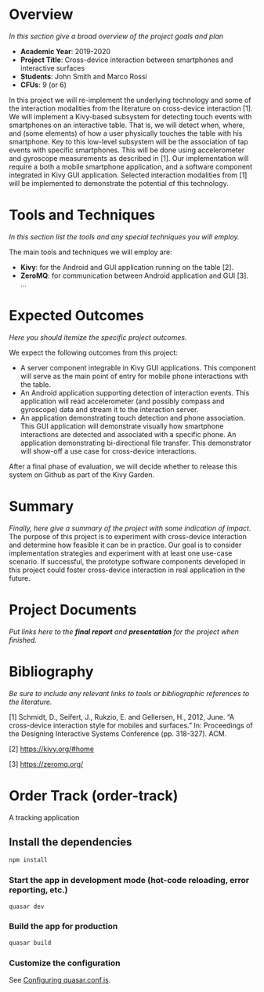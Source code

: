 
# Overview
*In this section give a broad overview of the project goals and plan*

- **Academic Year**: 2019-2020
- **Project Title**: Cross-device interaction between smartphones and interactive surfaces
- **Students**: John Smith and Marco Rossi 
- **CFUs**: 9 (or 6)

In this project we will re-implement the underlying technology and some of the interaction modalities from the literature on cross-device interaction [1]. We will implement a Kivy-based subsystem for detecting touch events with smartphones on an interactive table. That is, we will detect when, where, and (some elements) of how a user physically touches the table with his smartphone. Key to this low-level subsystem will be the association of tap events with specific smartphones. This will be done using accelerometer and gyroscope measurements as described in \[1\]. Our implementation will require a both a mobile smartphone application, and a software component integrated in Kivy GUI application. Selected interaction modalities from [1] will be implemented to demonstrate the potential of this technology.

# Tools and Techniques
*In this section list the tools and any special techniques you will employ.*

The main tools and techniques we will employ are:
- **Kivy**: for the Android and GUI application running on the table \[2\].
- **ZeroMQ**: for communication between Android application and GUI \[3\].
...

# Expected Outcomes
*Here you should itemize the specific project outcomes.*

We expect the following outcomes from this project:
- A server component integrable in Kivy GUI applications. This component will serve as the main point of entry for mobile phone interactions with the table.
- An Android application supporting detection of interaction events. This application will read accelerometer (and possibly compass and gyroscope) data and stream it to the interaction server.
- An application demonstrating touch detection and phone association. This GUI application will demonstrate visually how smartphone interactions are detected and associated with a specific phone.
An application demonstrating bi-directional file transfer. This demonstrator will show-off a use case for cross-device interactions.

After a final phase of evaluation, we will decide whether to release this system on Github as part of the Kivy Garden.

# Summary
*Finally, here give a summary of the project with some indication of impact.*
The purpose of this project is to experiment with cross-device interaction and determine how feasible it can be in practice. Our goal is to consider implementation strategies and experiment with at least one use-case scenario. If successful, the prototype software components developed in this project could foster cross-device interaction in real application in the future.

# Project Documents
*Put links here to the **final report** and **presentation** for the project when finished.*

# Bibliography
*Be sure to include any relevant links to tools or bibliographic references to the literature.*

\[1\] Schmidt, D., Seifert, J., Rukzio, E. and Gellersen, H., 2012, June. “A cross-device interaction style for mobiles and surfaces.” In: Proceedings of the Designing Interactive Systems Conference (pp. 318-327). ACM.

\[2\] https://kivy.org/#home

\[3\] https://zeromq.org/

# Order Track (order-track)

A tracking application

## Install the dependencies
```bash
npm install
```

### Start the app in development mode (hot-code reloading, error reporting, etc.)
```bash
quasar dev
```


### Build the app for production
```bash
quasar build
```

### Customize the configuration
See [Configuring quasar.conf.js](https://quasar.dev/quasar-cli/quasar-conf-js).